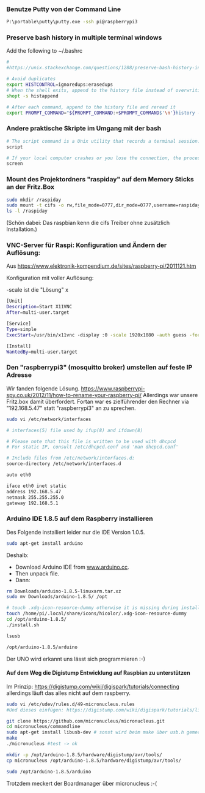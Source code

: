 ### Benutze Putty von der Command Line
```bash
P:\portable\putty\putty.exe -ssh pi@raspberrypi3
```

### Preserve bash history in multiple terminal windows

Add the following to ~/.bashrc
```bash
#
#https://unix.stackexchange.com/questions/1288/preserve-bash-history-in-multiple-terminal-windows

# Avoid duplicates
export HISTCONTROL=ignoredups:erasedups  
# When the shell exits, append to the history file instead of overwriting it
shopt -s histappend

# After each command, append to the history file and reread it
export PROMPT_COMMAND="${PROMPT_COMMAND:+$PROMPT_COMMAND$'\n'}history -a; history -c; history -r"
```

### Andere praktische Skripte im Umgang mit der bash
```bash
# The script command is a Unix utility that records a terminal session. The scriptreplay command offers a replay function to script. The session is captured in file name typescript by default.
script

# If your local computer crashes or you lose the connection, the processes or login sessions you establish through screen don't go away.
screen
```

### Mount des Projektordners "raspiday" auf dem Memory Sticks an der Fritz.Box
```bash
sudo mkdir /raspiday
sudo mount -t cifs -o rw,file_mode=0777,dir_mode=0777,username=raspiday,password=raspiday //fritz.box/FRITZ.NAS/SanDisk-Ultra-01/raspiday /raspiday
ls -l /raspiday
```
(Schön dabei: Das raspbian kenn die cifs Treiber ohne zusätzlich Installation.)

### VNC-Server für Raspi: Konfiguration und Ändern der Auflösung:
Aus https://www.elektronik-kompendium.de/sites/raspberry-pi/2011121.htm

Konfiguration mit voller Auflösung:

-scale ist die "Lösung" <breite in pix.>x<hoehe in pix.>

```bash
[Unit]
Description=Start X11VNC
After=multi-user.target

[Service]
Type=simple
ExecStart=/usr/bin/x11vnc -display :0 -scale 1920x1080 -auth guess -forever -lo$

[Install]
WantedBy=multi-user.target
```

### Den "raspberrypi3" (mosquitto broker) umstellen auf feste IP Adresse
Wir fanden folgende Lösung. 
https://www.raspberrypi-spy.co.uk/2012/11/how-to-rename-your-raspberry-pi/
Allerdings war unsere Fritz.box damit überfordert.
Fortan war es zielführender den Rechner via "192.168.5.47" statt "raspberrypi3" an zu sprechen. 

```bash
sudo vi /etc/network/interfaces
```

```bash
# interfaces(5) file used by ifup(8) and ifdown(8)

# Please note that this file is written to be used with dhcpcd
# For static IP, consult /etc/dhcpcd.conf and 'man dhcpcd.conf'

# Include files from /etc/network/interfaces.d:
source-directory /etc/network/interfaces.d

auto eth0

iface eth0 inet static
address 192.168.5.47
netmask 255.255.255.0
gateway 192.168.5.1
```

### Arduino IDE 1.8.5 auf dem Raspberry installieren
Des Folgende installiert leider nur die IDE Version 1.0.5.
```bash
sudo apt-get install arduino
```
Deshalb:
* Download Arduino IDE from www.arduino.cc. 
* Then unpack file.
* Dann:
```bash
rm Downloads/arduino-1.8.5-linuxarm.tar.xz
sudo mv Downloads/arduino-1.8.5/ /opt

# touch .xdg-icon-resource-dummy otherwise it is missing during install.sh
touch /home/pi/.local/share/icons/hicolor/.xdg-icon-resource-dummy
cd /opt/arduino-1.8.5/
./install.sh

lsusb

/opt/arduino-1.8.5/arduino
```
Der UNO wird erkannt uns lässt sich programmieren :-)


#### Auf dem Weg die Digistump Entwicklung auf Raspbian zu unterstützen

Im Prinzip: https://digistump.com/wiki/digispark/tutorials/connecting allerdings läuft das alles nicht auf dem raspberry.

```bash
sudo vi /etc/udev/rules.d/49-micronucleus.rules
#Und dieses einfügen: https://digistump.com/wiki/digispark/tutorials/linuxtroubleshooting

git clone https://github.com/micronucleus/micronucleus.git
cd micronucleus/commandline
sudo apt-get install libusb-dev # sonst wird beim make über usb.h gemeckert.
make
./micronucleus #test -> ok

mkdir -p /opt/arduino-1.8.5/hardware/digistump/avr/tools/
cp micronucleus /opt/arduino-1.8.5/hardware/digistump/avr/tools/

sudo /opt/arduino-1.8.5/arduino
```
Trotzdem meckert der Boardmanager über micronucleus :-(




